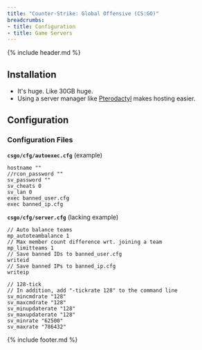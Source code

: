 ```yaml
---
title: "Counter-Strike: Global Offensive (CS:GO)"
breadcrumbs:
- title: Configuration
- title: Game Servers
---
```

{% include header.md %}

## Installation

- It's huge. Like 30GB huge.
- Using a server manager like [Pterodactyl](/config/linux-servers/applications/#pterodactyl) makes hosting easier.

## Configuration

### Configuration Files

**`csgo/cfg/autoexec.cfg`** (example)
```
hostname ""
//rcon_password ""
sv_password ""
sv_cheats 0
sv_lan 0
exec banned_user.cfg
exec banned_ip.cfg
```

**`csgo/cfg/server.cfg`** (lacking example)
```
// Auto balance teams
mp_autoteambalance 1
// Max member count difference wrt. joining a team
mp_limitteams 1
// Save banned IDs to banned_user.cfg
writeid
// Save banned IPs to banned_ip.cfg
writeip

// 128-tick
// In addition, add "-tickrate 128" to the command line
sv_mincmdrate "128"
sv_maxcmdrate "128"
sv_minupdaterate "128"
sv_maxupdaterate "128"
sv_minrate "62500"
sv_maxrate "786432"
```

{% include footer.md %}
